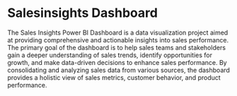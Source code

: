# Salesinsights Dashboard
The Sales Insights Power BI Dashboard is a data visualization project aimed at providing comprehensive and actionable insights into sales performance. The primary goal of the dashboard is to help sales teams and stakeholders gain a deeper understanding of sales trends, identify opportunities for growth, and make data-driven decisions to enhance sales performance. By consolidating and analyzing sales data from various sources, the dashboard provides a holistic view of sales metrics, customer behavior, and product performance.
